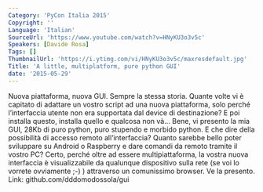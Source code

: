 ```yaml
---
Category: 'PyCon Italia 2015'
Copyright: ''
Language: 'Italian'
SourceUrl: 'https://www.youtube.com/watch?v=HNyKU3o3v5c'
Speakers: [Davide Rosa]
Tags: []
ThumbnailUrl: 'https://i.ytimg.com/vi/HNyKU3o3v5c/maxresdefault.jpg'
Title: 'A little, multiplatform, pure python GUI'
date: '2015-05-29'
---
```

Nuova piattaforma, nuova GUI. Sempre la stessa storia. Quante volte vi è capitato di adattare un vostro script ad una nuova piattaforma, solo perché l’interfaccia utente non era supportata dal device di destinazione? E poi installa questo, installa quello e qualcosa non và… Bene, vi presento la mia GUI, 28Kb di puro python, puro stupendo e morbido python. 
E che dire della possibilità di accesso remoto all’interfaccia? Quanto sarebbe bello poter sviluppare su Android o Raspberry e dare comandi da remoto tramite il vostro PC? Certo, perché oltre ad essere multipiattaforma, la vostra nuova interfaccia è visualizzabile da qualunque dispositivo sulla rete (se voi lo vorrete ovviamente ;-) ) attraverso un comunissimo browser.
Ve la presento. 
Link: github.com/dddomodossola/gui
